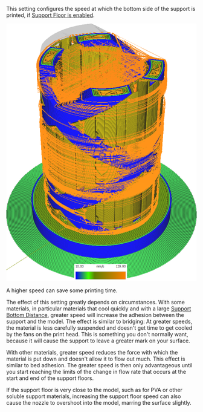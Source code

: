 This setting configures the speed at which the bottom side of the support is printed, if [Support Floor is enabled](../support/support_bottom_enable.md).

![Various structures printed at different speeds](../images/speed_difference.png)

A higher speed can save some printing time.

The effect of this setting greatly depends on circumstances. With some materials, in particular materials that cool quickly and with a large [Support Bottom Distance](../support/support_bottom_distance.md), greater speed will increase the adhesion between the support and the model. The effect is similar to bridging: At greater speeds, the material is less carefully suspended and doesn't get time to get cooled by the fans on the print head. This is something you don't normally want, because it will cause the support to leave a greater mark on your surface.

With other materials, greater speed reduces the force with which the material is put down and doesn't allow it to flow out much. This effect is similar to bed adhesion. The greater speed is then only advantageous until you start reaching the limits of the change in flow rate that occurs at the start and end of the support floors.

If the support floor is very close to the model, such as for PVA or other soluble support materials, increasing the support floor speed can also cause the nozzle to overshoot into the model, marring the surface slightly.